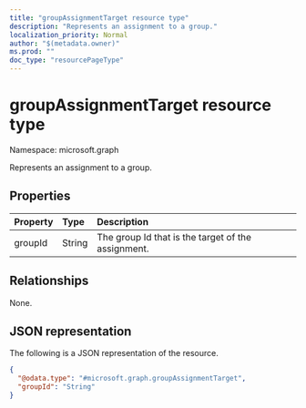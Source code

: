 ```yaml
---
title: "groupAssignmentTarget resource type"
description: "Represents an assignment to a group."
localization_priority: Normal
author: "$(metadata.owner)"
ms.prod: ""
doc_type: "resourcePageType"
---
```


# groupAssignmentTarget resource type

Namespace: microsoft.graph

Represents an assignment to a group.

## Properties

| Property | Type   | Description                                        |
| :------- | :----- | :------------------------------------------------- |
| groupId  | String | The group Id that is the target of the assignment. |

## Relationships

None.

## JSON representation

The following is a JSON representation of the resource.

<!-- {
  "blockType": "resource",
  "@odata.type": "microsoft.graph.groupAssignmentTarget",
}
-->

```json
{
  "@odata.type": "#microsoft.graph.groupAssignmentTarget",
  "groupId": "String"
}
```
